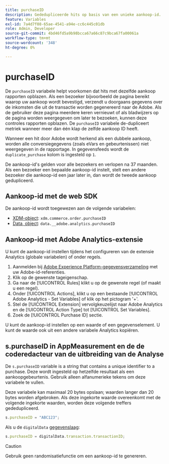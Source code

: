 ```yaml
---
title: purchaseID
description: Gededupliceerde hits op basis van een unieke aankoop-id.
feature: Variables
exl-id: 7a4d7f08-65ae-4541-a94e-cc6c445c01db
role: Admin, Developer
source-git-commit: 4bd46fd5a9b98bcca67a66c87c9bca67fa00061a
workflow-type: tm+mt
source-wordcount: '348'
ht-degree: 0%

---
```


# purchaseID

De `purchaseID` variabele helpt voorkomen dat hits met dezelfde aankoop rapporten opblazen. Als een bezoeker bijvoorbeeld de pagina bereikt waarop uw aankoop wordt bevestigd, verzendt u doorgaans gegevens over de inkomsten die uit de transactie worden gegenereerd naar de Adobe. Als de gebruiker deze pagina meerdere keren vernieuwt of als bladwijzers op de pagina worden weergegeven om later te bezoeken, kunnen deze controles rapporten opblazen. De `purchaseID` variabele de-dupliceert metriek wanneer meer dan één klap de zelfde aankoop ID heeft.

Wanneer een hit door Adobe wordt herkend als een dubbele aankoop, worden alle conversiegegevens (zoals eVars en gebeurtenissen) niet weergegeven in de rapportage. In gegevensfeeds wordt de `duplicate_purchase` kolom is ingesteld op `1`.

De aankoop-id&#39;s gelden voor alle bezoekers en verlopen na 37 maanden. Als een bezoeker een bepaalde aankoop-id instelt, stelt een andere bezoeker die aankoop-id een jaar later in, dan wordt de tweede aankoop gedupliceerd.

## Aankoop-id met de web SDK

De aankoop-id wordt toegewezen aan de volgende variabelen:

* [XDM-object](/help/implement/aep-edge/xdm-var-mapping.md): `xdm.commerce.order.purchaseID`
* [Data, object](/help/implement/aep-edge/data-var-mapping.md): `data.__adobe.analytics.purchaseID`

## Aankoop-id met Adobe Analytics-extensie

U kunt de aankoop-id instellen tijdens het configureren van de extensie Analytics (globale variabelen) of onder regels.

1. Aanmelden bij [Adobe Experience Platform-gegevensverzameling](https://experience.adobe.com/data-collection) met uw Adobe-id-referenties.
2. Klik op de gewenste tageigenschap.
3. Ga naar de [!UICONTROL Rules] klikt u op de gewenste regel (of maakt u een regel).
4. Onder [!UICONTROL Actions], klikt u op een bestaande [!UICONTROL Adobe Analytics - Set Variables] of klik op het pictogram &#39;+&#39;.
5. Stel de [!UICONTROL Extension] vervolgkeuzelijst naar Adobe Analytics en de [!UICONTROL Action Type] tot [!UICONTROL Set Variables].
6. Zoek de [!UICONTROL Purchase ID] sectie.

U kunt de aankoop-id instellen op een waarde of een gegevenselement. U kunt de waarde ook uit een andere variabele Analytics kopiëren.

## s.purchaseID in AppMeasurement en de de coderedacteur van de uitbreiding van de Analyse

De `s.purchaseID` variable is a string that contains a unique identifier to a purchase. Deze wordt ingesteld op hetzelfde resultaat als een aankoopgebeurtenis. Gebruik alleen alfanumerieke tekens om deze variabele te vullen.

Deze variabele kan maximaal 20 bytes opslaan; waarden langer dan 20 bytes worden afgebroken. Als deze ingekorte waarde overeenkomt met de volgende ingekorte waarden, worden deze volgende treffers gededupliceerd.

```js
s.purchaseID = "ABC123";
```

Als u de `digitalData` [gegevenslaag](../../prepare/data-layer.md):

```js
s.purchaseID = digitalData.transaction.transactionID;
```

>[!CAUTION]
>
>Gebruik geen randomisatiefunctie om een aankoop-id te genereren.
